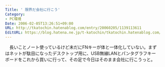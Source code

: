```yaml
---
Title: ' 限界だ会社に行こう'
Category:
- PC環境
Date: 2006-02-05T13:26:51+09:00
URL: http://tkatochin.hatenablog.com/entry/20060205/1139113611
EditURL: https://blog.hatena.ne.jp/t-katochin/tkatochin.hatenablog.com/atom/entry/6653586347154756047
---
```


　長いことノート使っているけど未だにFNキーが体と一体化していない。まずはネットが駄目になったデスクトップ用に、USB無線LANとパンタグラフキーボードをこれから買いに行って、その足で今日はそのまま会社に行こうっと。
